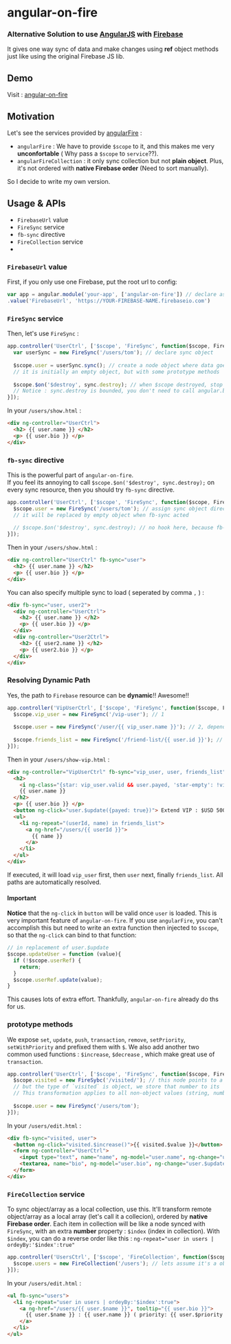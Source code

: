 angular-on-fire
=========
### Alternative Solution to use [AngularJS](http://angularjs.org/) with [Firebase](https://www.firebase.com/)

It gives one way sync of data and make changes using **ref** object methods just like using the original Firebase JS lib.  

Demo
----------
Visit : [angular-on-fire](http://angular-on-fire.tomchentw.com/)


Motivation
----------
Let's see the services provided by [angularFire](https://github.com/firebase/angularFire) :  
* `angularFire` :  We have to provide `$scope` to it, and this makes me very **unconfortable** ( Why pass a `$scope` to `service`??).  
* `angularFireCollection` : it only sync collection but not **plain object**. Plus, it's not ordered with **native Firebase order** (Need to sort manually). 

So I decide to write my own version.


Usage & APIs
----------
* `FirebaseUrl` value
* `FireSync` service
* `fb-sync` directive
* `FireCollection` service
* 

### `FirebaseUrl` value
First, if you only use one Firebase, put the root url to config:
```JavaScript
var app = angular.module('your-app', ['angular-on-fire']) // declare as app module dependency.
.value('FirebaseUrl', 'https://YOUR-FIREBASE-NAME.firebaseio.com')
```

### `FireSync` service
Then, let's use `FireSync` :
```JavaScript 
app.controller('UserCtrl', ['$scope', 'FireSync', function($scope, FireSync){
  var userSync = new FireSync('/users/tom'); // declare sync object
  
  $scope.user = userSync.sync(); // create a node object where data goes
  // it is initially an empty object, but with some prototype methods
  
  $scope.$on('$destroy', sync.destroy); // when $scope destroyed, stop sync to user object
  // Notice : sync.destroy is bounded, you don't need to call angular.bind(sync, sync.destroy) again.
}]);
```

In your `/users/show.html` :
```HTML
<div ng-controller="UserCtrl">
  <h2> {{ user.name }} </h2>
  <p> {{ user.bio }} </p>
</div>
```

### `fb-sync` directive
This is the powerful part of `angular-on-fire`.  
If you feel its annoying to call `$scope.$on('$destroy', sync.destroy);` on every sync resource, then you should try `fb-sync` directive.
```JavaScript
app.controller('UserCtrl', ['$scope', 'FireSync', function($scope, FireSync){
  $scope.user = new FireSync('/users/tom'); // assign sync object directly to user
  // it will be replaced by empty object when fb-sync acted
  
  // $scope.$on('$destroy', sync.destroy); // no hook here, because fb-sync will do this for you
}]);
```
Then in your `/users/show.html` :
```HTML
<div ng-controller="UserCtrl" fb-sync="user">
  <h2> {{ user.name }} </h2>
  <p> {{ user.bio }} </p>
</div>
```

You can also specify multiple sync to load ( seperated by comma `,` ) :
```HTML
<div fb-sync="user, user2">
  <div ng-controller="UserCtrl">
    <h2> {{ user.name }} </h2>
    <p> {{ user.bio }} </p>
  </div>
  <div ng-controller="User2Ctrl">
    <h2> {{ user2.name }} </h2>
    <p> {{ user2.bio }} </p>
  </div>
</div>
```

### Resolving Dynamic Path 
Yes, the path to `Firebase` resource can be **dynamic**!! Awesome!!
```JavaScript
app.controller('VipUserCtrl', ['$scope', 'FireSync', function($scope, FireSync){
  $scope.vip_user = new FireSync('/vip-user'); // 1
  
  $scope.user = new FireSync('/user/{{ vip_user.name }}'); // 2, depends on 1
  
  $scope.friends_list = new FireSync('/friend-list/{{ user.id }}'); // 3, depends on 2
}]);
```

Then in your `/users/show-vip.html` :
```HTML
<div ng-controller="VipUserCtrl" fb-sync="vip_user, user, friends_list">
  <h2> 
    <i ng-class="{star: vip_user.valid && user.payed, 'star-empty': !vip_user.valid || !user.payed}">
    {{ user.name }}
  </h2>
  <p> {{ user.bio }} </p>
  <button ng-click="user.$update({payed: true})"> Extend VIP : $USD 500 </button>
  <ul>
    <li ng-repeat="(userId, name) in friends_list">
      <a ng-href="/users/{{ userId }}">
        {{ name }}
      </a>
    </li>
  </ul>
</div>
```
If executed, it will load `vip_user` first, then `user` next, finally `friends_list`. All paths are automatically resolved.
#### Important
**Notice** that the `ng-click` in `button` will be valid once `user` is loaded. This is very important feature of `angular-on-fire`.
If you use `angularFire`, you can't accomplish this but need to write an extra function then injected to `$scope`, so that the `ng-click` can bind to that function:
```JavaScript
// in replacement of user.$update
$scope.updateUser = function (value){
  if (!$scope.userRef) {
    return;
  }
  $scope.userRef.update(value);
}
```
This causes lots of extra effort. Thankfully, `angular-on-fire` already do ths for us.

### prototype methods
We expose `set`, `update`, `push`, `transaction`, `remove`, `setPriority`, `setWithPriority` and prefixed them with `$`.
We also add another two common used functions : `$increase`, `$decrease` , which make great use of `transaction`.

```JavaScript
app.controller('UserCtrl', ['$scope', 'FireSync', function($scope, FireSync){
  $scope.visited = new FireSybc('/visited/'); // this node points to a number,
  // but the type of `visited` is object, we store that number to its `$value` property.
  // This transformation applies to all non-object values (string, number ...)
  
  $scope.user = new FireSync('/users/tom'); 
}]);
```

In your `/users/edit.html` : 
```HTML
<div fb-sync="visited, user">
  <button ng-click="visited.$increase()">{{ visited.$value }}</button>
  <form ng-controller="UserCtrl">
    <input type="text", name="name", ng-model="user.name", ng-change="user.$update({name: user.name})">
    <textarea, name="bio", ng-model="user.bio", ng-change="user.$update({name: user.bio})">
  </form>
</div>
```

### `FireCollection` service
To sync object/array as a local collection, use this.
It'll transform remote object/array as a local array (let's call it a collecion), ordered by **native Firebase order**.
Each item in collection will be like a node synced with `FireSync`, with an extra **number** property : `$index` (index in collection).
With `$index`, you can do a reverse order like this : `ng-repeat="user in users | ordeyBy:'$index':true"`


```JavaScript
app.controller('UsersCtrl', ['$scope', 'FireCollection', function($scope, FireCollection){
  $scope.users = new FireCollection('/users'); // lets assume it's a object with each item created by `push`
}]);
```

In your `/users/edit.html` : 
```HTML
<ul fb-sync="users">
  <li ng-repeat="user in users | ordeyBy:'$index':true">
    <a ng-href="/users/{{ user.$name }}", tooltip="{{ user.bio }}">
      {{ user.$name }} : {{ user.name }} ( priority: {{ user.$priority }})
    </a>
  </li>
</ul>
```

















